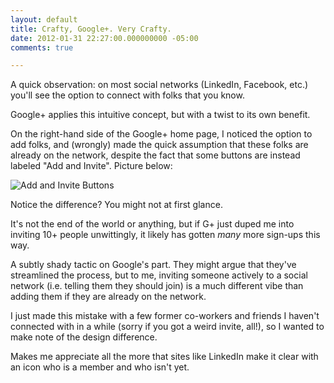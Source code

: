 ```yaml
---
layout: default
title: Crafty, Google+. Very Crafty.
date: 2012-01-31 22:27:00.000000000 -05:00
comments: true

---
```

A quick observation: on most social networks (LinkedIn, Facebook, etc.) you'll see the option to connect with folks that you know.

Google+ applies this intuitive concept, but with a twist to its own benefit.

On the right-hand side of the Google+ home page, I noticed the option to add folks, and (wrongly) made the quick assumption that these folks are already on the network, despite the fact that some buttons are instead labeled "Add and Invite". Picture below:

![Add and Invite Buttons]({{site.post-images}}/2012-01-31_ss_GPlus_AddAndInvite.png)

Notice the difference? You might not at first glance.

It's not the end of the world or anything, but if G+ just duped me into inviting 10+ people unwittingly, it likely has gotten *many* more sign-ups this way.

A subtly shady tactic on Google's part. They might argue that they've streamlined the process, but to me, inviting someone actively to a social network (i.e. telling them they should join) is a much different vibe than adding them if they are already on the network.

I just made this mistake with a few former co-workers and friends I haven't connected with in a while (sorry if you got a weird invite, all!), so I wanted to make note of the design difference.

Makes me appreciate all the more that sites like LinkedIn make it clear with an icon who is a member and who isn't yet.
